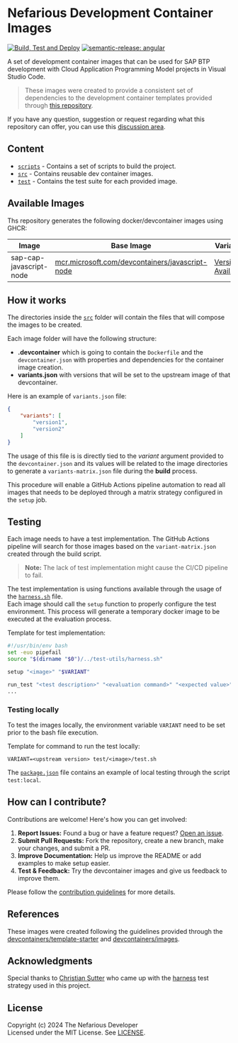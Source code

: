 # Nefarious Development Container Images

[![Build, Test and Deploy](https://github.com/The-Nefarious-Developer/devcontainer-images/actions/workflows/pipeline.yaml/badge.svg)](https://github.com/The-Nefarious-Developer/devcontainer-images/actions/workflows/pipeline.yaml)
[![semantic-release: angular](https://img.shields.io/badge/semantic--release-angular-e10079?logo=semantic-release)](https://github.com/semantic-release/semantic-release)

A set of development container images that can be used for SAP BTP development with Cloud Application Programming Model projects in Visual Studio Code.

> These images were created to provide a consistent set of dependencies to the development container templates provided through [this repository](https://github.com/The-Nefarious-Developer/devcontainer-templates).

If you have any question, suggestion or request regarding what this repository can offer, you can use this [discussion area](https://github.com/orgs/The-Nefarious-Developer/discussions).

## Content

- [`scripts`](scripts) - Contains a set of scripts to build the project.
- [`src`](src) - Contains reusable dev container images.
- [`test`](test) - Contains the test suite for each provided image.

## Available Images

Ths repository generates the following docker/devcontainer images using GHCR:

| Image                     | Base Image                                                                                                            | Variants                                                          |
|---------------------------|-----------------------------------------------------------------------------------------------------------------------|-------------------------------------------------------------------|
| sap-cap-javascript-node   | [mcr.microsoft.com/devcontainers/javascript-node](https://hub.docker.com/r/microsoft/devcontainers-javascript-node)   | [Versions Available](./src/sap-cap-javascript-node/variants.json) |

## How it works

The directories inside the [`src`](src) folder will contain the files that will compose the images to be created. 

Each image folder will have the following structure:
- **.devcontainer** which is going to contain the `Dockerfile` and the `devcontainer.json` with properties and dependencies for the container image creation. 
- **variants.json** with versions that will be set to the upstream image of that devcontainer.

Here is an example of `variants.json` file:

```json
{
    "variants": [
        "version1",
        "version2"
    ]
}
```

The usage of this file is is directly tied to the *variant* argument provided to the `devcontainer.json` and its values will be related to the image directories to generate a `variants-matrix.json` file during the **build** process.

This procedure will enable a GitHub Actions pipeline automation to read all images that needs to be deployed through a matrix strategy configured in the `setup` job.

## Testing

Each image needs to have a test implementation. The GitHub Actions pipeline will search for those images based on the `variant-matrix.json` created through the build script.

> **Note:** The lack of test implementation might cause the CI/CD pipeline to fail.

The test implementation is using functions available through the usage of the [`harness.sh`](test/test-utils/harness.sh) file. <br />
Each image should call the `setup` function to properly configure the test environment. This process will generate a temporary docker image to be executed at the evaluation process.

Template for test implementation:

```bash
#!/usr/bin/env bash
set -euo pipefail
source "$(dirname "$0")/../test-utils/harness.sh"

setup "<image>" "$VARIANT"

run_test "<test description>" "<evaluation command>" "<expected value>"
...
```

### Testing locally

To test the images locally, the environment variable `VARIANT` need to be set prior to the bash file execution.

Template for command to run the test locally:

```
VARIANT=<upstream version> test/<image>/test.sh
```

The [`package.json`](package.json) file contains an example of local testing through the script `test:local`.

## How can I contribute?

Contributions are welcome! Here's how you can get involved:

1. **Report Issues:** Found a bug or have a feature request? [Open an issue](https://github.com/The-Nefarious-Developer/devcontainer-images/issues). <br />
2. **Submit Pull Requests:** Fork the repository, create a new branch, make your changes, and submit a PR. <br />
3. **Improve Documentation:** Help us improve the README or add examples to make setup easier. <br />
4. **Test & Feedback:** Try the devcontainer images and give us feedback to improve them.

Please follow the [contribution guidelines](CONTRIBUTING.md) for more details.

## References

These images were created following the guidelines provided through the [devcontainers/template-starter](https://github.com/devcontainers/template-starter) and [devcontainers/images](https://github.com/devcontainers/images).

## Acknowledgments

Special thanks to [Christian Sutter](https://github.com/csutter) who came up with the [harness](https://en.wikipedia.org/wiki/Test_harness) test strategy used in this project.

## License
Copyright (c) 2024 The Nefarious Developer <br />
Licensed under the MIT License. See [LICENSE](LICENSE).